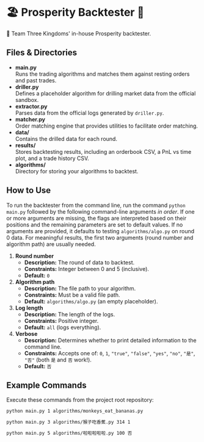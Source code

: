 # :beach_umbrella:  Prosperity Backtester  :palm_tree:

:tada: Team Three Kingdoms' in-house Prosperity backtester.

## Files & Directories

- **main.py**  
  Runs the trading algorithms and matches them against resting orders and past trades.
- **driller.py**  
  Defines a placeholder algorithm for drilling market data from the official sandbox.
- **extractor.py**  
  Parses data from the official logs generated by `driller.py`.
- **matcher.py**  
  Order matching engine that provides utilities to facilitate order matching.
- **data/**  
  Contains the drilled data for each round.
- **results/**  
  Stores backtesting results, including an orderbook CSV, a PnL vs time plot, and a trade history CSV.
- **algorithms/**  
  Directory for storing your algorithms to backtest.

## How to Use

To run the backtester from the command line, run the command `python main.py` followed by the following command-line arguments *in order*. If one or more arguments are missing, the flags are interpreted based on their positions and the remaining parameters are set to default values. If no arguments are provided, it defaults to testing `algorithms/algo.py` on round 0 data. For meaningful results, the first two arguments (round number and algorithm path) are usually needed.

1. **Round number**  
   - **Description:** The round of data to backtest.
   - **Constraints:** Integer between 0 and 5 (inclusive).
   - **Default:** `0`
2. **Algorithm path**  
   - **Description:** The file path to your algorithm.
   - **Constraints:** Must be a valid file path.
   - **Default:** `algorithms/algo.py` (an empty placeholder).
3. **Log length**  
   - **Description:** The length of the logs.
   - **Constraints:** Positive integer.
   - **Default:** `all` (logs everything).
4. **Verbose**  
   - **Description:** Determines whether to print detailed information to the command line.
   - **Constraints:** Accepts one of: `0`, `1`, `"true"`, `"false"`, `"yes"`, `"no"`, `"是"`, `"否"` (both `是` and `否` work!).
   - **Default:** `否`

## Example Commands

Execute these commands from the project root repository:

```bash
python main.py 1 algorithms/monkeys_eat_bananas.py

python main.py 3 algorithms/猴子吃香蕉.py 314 1

python main.py 5 algorithms/啦啦啦啦啦.py 100 否
```